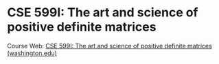 # CSE 599I: The art and science of positive definite matrices

Course Web: [CSE 599I: The art and science of positive definite matrices (washington.edu)](https://homes.cs.washington.edu/~jrl/teaching/cse599Isp21/)